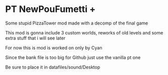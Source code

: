 # PT NewPouFumetti +
 Some stupid PizzaTower mod made with a decomp of the final game
 
 This mod is gonna include 3 custom worlds, reworks of old levels and some extra stuff that i will see later
 
 For now this is mod is worked on only by Cyan

Since the bank file is too big for Github just use the vanilla pt one

Be sure to place it in datafiles/sound/Desktop

 
